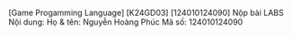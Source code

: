 [Game Progamming Language] [K24GD03] [124010124090] Nộp bài LABS Nội dung: Họ & tên: Nguyễn Hoàng Phúc Mã số: 124010124090

